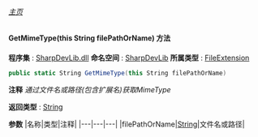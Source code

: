 ###### [主页](./Index.md "主页")
#### GetMimeType(this String filePathOrName) 方法
**程序集** : [SharpDevLib.dll](./SharpDevLib.assembly.md "SharpDevLib.dll")
**命名空间** : [SharpDevLib](./SharpDevLib.namespace.md "SharpDevLib")
**所属类型** : [FileExtension](./SharpDevLib.FileExtension.md "FileExtension")
``` csharp
public static String GetMimeType(this String filePathOrName)
```
**注释**
*通过文件名或路径(包含扩展名)获取MimeType*

**返回类型** : [String](https://learn.microsoft.com/en-us/dotnet/api/system.string "String")

**参数**
|名称|类型|注释|
|---|---|---|
|filePathOrName|[String](https://learn.microsoft.com/en-us/dotnet/api/system.string "String")|文件名或路径|

